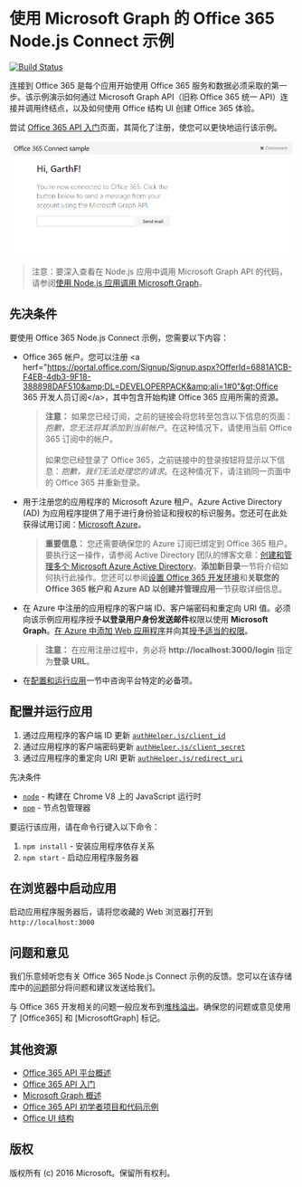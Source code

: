 # 使用 Microsoft Graph 的 Office 365 Node.js Connect 示例
[![Build Status](https://travis-ci.org/OfficeDev/O365-Nodejs-Microsoft-Graph-Connect.svg?branch=master)](https://travis-ci.org/OfficeDev/O365-Nodejs-Microsoft-Graph-Connect)

连接到 Office 365 是每个应用开始使用 Office 365 服务和数据必须采取的第一步。该示例演示如何通过 Microsoft Graph API（旧称 Office 365 统一 API）连接并调用终结点，以及如何使用 Office 结构 UI 创建 Office 365 体验。

尝试 [Office 365 API 入门](http://dev.office.com/getting-started/office365apis?platform=option-node#setup)页面，其简化了注册，使您可以更快地运行该示例。

![Office 365 Node.js Connect 示例的屏幕截图](../readme-imgs/screenshot.PNG)
> 注意：要深入查看在 Node.js 应用中调用 Microsoft Graph API 的代码，请参阅[使用 Node.js 应用调用 Microsoft Graph](https://graph.microsoft.io/docs/platform/nodejs)。

## 先决条件

要使用 Office 365 Node.js Connect 示例，您需要以下内容：
* Office 365 帐户。您可以注册 &lt;a herf="https://portal.office.com/Signup/Signup.aspx?OfferId=6881A1CB-F4EB-4db3-9F18-388898DAF510&amp;DL=DEVELOPERPACK&amp;ali=1#0"&gt;Office 365 开发人员订阅&lt;/a&gt;，其中包含开始构建 Office 365 应用所需的资源。

     > **注意：**
     如果您已经订阅，之前的链接会将您转至包含以下信息的页面：*抱歉，您无法将其添加到当前帐户*。在这种情况下，请使用当前 Office 365 订阅中的帐户。<br /><br />
     如果您已经登录了 Office 365，之前链接中的登录按钮将显示以下信息：*抱歉，我们无法处理您的请求*。在这种情况下，请注销同一页面中的 Office 365 并重新登录。
* 用于注册您的应用程序的 Microsoft Azure 租户。Azure Active Directory (AD) 为应用程序提供了用于进行身份验证和授权的标识服务。您还可在此处获得试用订阅：[Microsoft Azure](https://account.windowsazure.com/SignUp)。

     > **重要信息：**
     您还需要确保您的 Azure 订阅已绑定到 Office 365 租户。要执行这一操作，请参阅 Active Directory 团队的博客文章：[创建和管理多个 Microsoft Azure Active Directory](http://blogs.technet.com/b/ad/archive/2013/11/08/creating-and-managing-multiple-windows-azure-active-directories.aspx)。**添加新目录**一节将介绍如何执行此操作。您还可以参阅[设置 Office 365 开发环境](https://msdn.microsoft.com/office/office365/howto/setup-development-environment#bk_CreateAzureSubscription)和**关联您的 Office 365 帐户和 Azure AD 以创建并管理应用**一节获取详细信息。
* 在 Azure 中注册的应用程序的客户端 ID、客户端密码和重定向 URI 值。必须向该示例应用程序授予**以登录用户身份发送邮件**权限以使用 **Microsoft Graph**。[在 Azure 中添加 Web 应用程序](https://msdn.microsoft.com/office/office365/HowTo/add-common-consent-manually#bk_RegisterWebApp)并向其[授予适当的权限](https://github.com/OfficeDev/O365-Nodejs-Microsoft-Graph-Connect/wiki/Grant-permissions-to-the-Connect-application-in-Azure)。

     > **注意：**
     在应用注册过程中，务必将 **http://localhost:3000/login** 指定为**登录 URL**。
     
* 在[配置和运行应用](#configure-and-run-the-app)一节中咨询平台特定的必备项。

## 配置并运行应用

1. 通过应用程序的客户端 ID 更新 [```authHelper.js/client_id```](authHelper.js#L7)
2. 通过应用程序的客户端密码更新 [```authHelper.js/client_secret```](authHelper.js#L8)
3. 通过应用程序的重定向 URI 更新 [```authHelper.js/redirect_uri```](authHelper.js#L9)

先决条件
* [```node```](https://nodejs.org/en/) - 构建在 Chrome V8 上的 JavaScript 运行时
* [```npm```](https://docs.npmjs.com/getting-started/installing-node) - 节点包管理器

要运行该应用，请在命令行键入以下命令：

1. ```npm install``` - 安装应用程序依存关系
2. ```npm start``` - 启动应用程序服务器


## 在浏览器中启动应用
启动应用程序服务器后，请将您收藏的 Web 浏览器打开到 ```http://localhost:3000```

## 问题和意见

我们乐意倾听您有关 Office 365 Node.js Connect 示例的反馈。您可以在该存储库中的[问题](https://github.com/OfficeDev/O365-Nodejs-Microsoft-Graph-Connect/issues)部分将问题和建议发送给我们。

与 Office 365 开发相关的问题一般应发布到[堆栈溢出](http://stackoverflow.com/questions/tagged/Office365+MicrosoftGraph)。确保您的问题或意见使用了 [Office365] 和 [MicrosoftGraph] 标记。
  
## 其他资源

* [Office 365 API 平台概述](https://msdn.microsoft.com/office/office365/howto/platform-development-overview)
* [Office 365 API 入门](http://dev.office.com/getting-started/office365apis)
* [Microsoft Graph 概述](http://graph.microsoft.io)
* [Office 365 API 初学者项目和代码示例](https://msdn.microsoft.com/office/office365/howto/starter-projects-and-code-samples)
* [Office UI 结构](https://github.com/OfficeDev/Office-UI-Fabric)

## 版权
版权所有 (c) 2016 Microsoft。保留所有权利。


